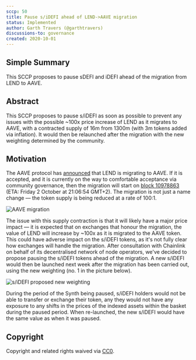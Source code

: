 ```yaml
---
sccp: 50
title: Pause s/iDEFI ahead of LEND->AAVE migration
status: Implemented
author: Garth Travers (@garthtravers)
discussions-to: governance
created: 2020-10-01
---
```


## Simple Summary
<!--"If you can't explain it simply, you don't understand it well enough." Provide a simplified and layman-accessible explanation of the SCCP.-->
This SCCP proposes to pause sDEFI and iDEFI ahead of the migration from LEND to AAVE. 

## Abstract
<!--A short (~200 word) description of the variable change proposed.-->
This SCCP proposes to pause s/iDEFI as soon as possible to prevent any issues with the possible ~100x price increase of LEND as it migrates to AAVE, with a contracted supply of 16m from 1300m (with 3m tokens added via inflation). It would then be relaunched after the migration with the new weighting determined by the community. 

## Motivation
<!--The motivation is critical for SCCPs that want to update variables within Synthetix. It should clearly explain why the existing variable is not incentive aligned. SCCP submissions without sufficient motivation may be rejected outright.-->
The AAVE protocol has [announced](https://medium.com/aave/september-update-governance-on-mainnet-first-aip-vote-token-migration-in-the-works-b5b8c6a67d46) that LEND is migrating to AAVE.
If it is accepted, and it is currently on the way to comfortable acceptance via community governance, then the migration will start on [block 10978863](https://etherscan.io/block/countdown/10978863) (ETA: Friday 2 October at 21:06:54 GMT+2).
The migration is not just a name change — the token supply is being reduced at a rate of 100:1.

![AAVE migration](https://miro.medium.com/max/1540/1*rXMTocoxhnub_EbXXvYMBw.png) 

The issue with this supply contraction is that it will likely have a major price impact — it is expected that on exchanges that honour the migration, the value of LEND will increase by ~100x as it is migrated to the AAVE token. 
This could have adverse impact on the s/iDEFI tokens, as it's not fully clear how exchanges will handle the migration. After consultation with Chainlink on behalf of its decentralised network of node operators, we've decided to propose pausing the s/iDEFI tokens ahead of the migration. A new s/iDEFI would then be launched next week after the migration has been carried out, using the new weighting (no. 1 in the picture below). 

![s/iDEFI proposed new weighting](https://cdn.discordapp.com/attachments/673764686134509568/758048892398076125/sDEFI-Rebalance-weights.png)

During the period of the Synth being paused, s/iDEFI holders would not be able to transfer or exchange their token, any they would not have any exposure to any shifts in the prices of the indexed assets within the basket during the paused period. When re-launched, the new s/iDEFI would have the same value as when it was paused. 

## Copyright
Copyright and related rights waived via [CC0](https://creativecommons.org/publicdomain/zero/1.0/).

